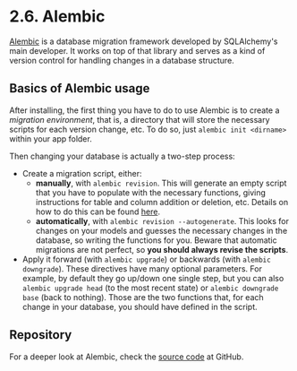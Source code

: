 2.6. Alembic
============

[Alembic](https://alembic.readthedocs.org/en/latest/)
is a database migration framework developed by SQLAlchemy's main developer.
It works on top of that library and serves as a kind of version control
for handling changes in a database structure.

Basics of Alembic usage
-----------------------

After installing, the first thing you have to do to use Alembic is
to create a _migration environment_, that is, a directory that will store
the necessary scripts for each version change, etc.
To do so, just `alembic init <dirname>` within your app folder.

Then changing your database is actually a two-step process:

* Create a migration script, either:
  * **manually**, with `alembic revision`.
    This will generate an empty script that you have to populate
    with the necessary functions, giving instructions for table
    and column addition or deletion, etc.
    Details on how to do this can be found
    [here](https://alembic.readthedocs.org/en/latest/ops.html).
  * **automatically**, with `alembic revision --autogenerate`.
    This looks for changes on your models and guesses the necessary
    changes in the database, so writing the functions for you.
    Beware that automatic migrations are not perfect,
    so **you should always revise the scripts**.
* Apply it forward (with `alembic upgrade`)
  or backwards (with `alembic downgrade`).
  These directives have many optional parameters.
  For example, by default they go up/down one single step,
  but you can also `alembic upgrade head` (to the most recent state)
  or `alembic downgrade base` (back to nothing).
  Those are the two functions that, for each change in your database,
  you should have defined in the script.

Repository
----------

For a deeper look at Alembic, check the
[source code](https://github.com/zzzeek/alembic)
at GitHub.
